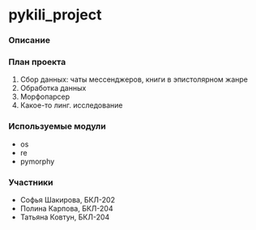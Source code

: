 # pykili_project

### Описание ###

### План проекта ###

1. Сбор данных: чаты мессенджеров, книги в эпистолярном жанре
2. Обработка данных
3. Морфопарсер
4. Какое-то линг. исследование

### Используемые модули ###

- os
- re
- pymorphy

### Участники ###

- Софья Шакирова, БКЛ-202
- Полина Карпова, БКЛ-204
- Татьяна Ковтун, БКЛ-204
